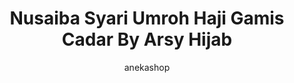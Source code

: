 ---
layout: post
title:  "Nusaiba Syari Umroh Haji Gamis Cadar By Arsy Hijab"
author: anekashop
categories: Baju Wanita
image: assets/images/baju/baju7.png
harga: Rp195.000
link: "https://shope.ee/6pbW7Y42p5"
---